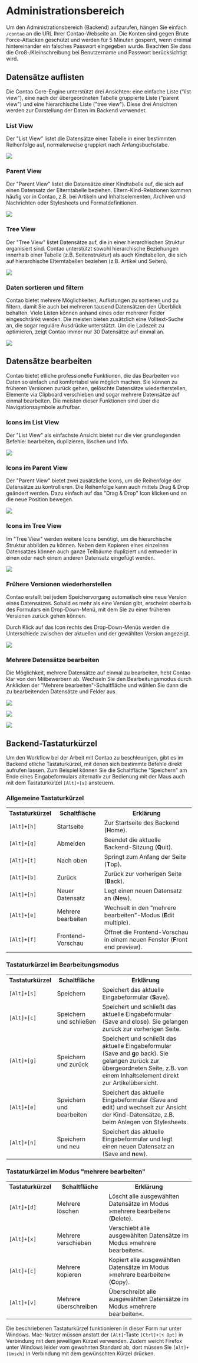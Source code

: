 # Administrationsbereich

Um den Administrationsbereich (Backend) aufzurufen, hängen Sie einfach
`/contao` an die URL Ihrer Contao-Webseite an. Die Konten sind gegen Brute
Force-Attacken geschützt und werden für 5 Minuten gesperrt, wenn dreimal
hintereinander ein falsches Passwort eingegeben wurde. Beachten Sie dass
die Groß-/Kleinschreibung bei Benutzername und Passwort berücksichtigt wird.


## Datensätze auflisten

Die Contao Core-Engine unterstützt drei Ansichten: eine einfache Liste ("list
view"), eine nach der übergeordneten Tabelle gruppierte Liste ("parent view")
und eine hierarchische Liste ("tree view"). Diese drei Ansichten werden zur
Darstellung der Daten im Backend verwendet.


### List View

Der "List View" listet die Datensätze einer Tabelle in einer bestimmten
Reihenfolge auf, normalerweise gruppiert nach Anfangsbuchstabe.

![](images/list-view-de.jpg?raw=true)


### Parent View

Der "Parent View" listet die Datensätze einer Kindtabelle auf, die sich auf
einen Datensatz der Elterntabelle beziehen. Eltern-Kind-Relationen kommen
häufig vor in Contao, z.B. bei Artikeln und Inhaltselementen, Archiven und
Nachrichten oder Stylesheets und Formatdefinitionen.

![](images/parent-view-de.jpg?raw=true)


### Tree View

Der "Tree View" listet Datensätze auf, die in einer hierarchischen Struktur
organisiert sind. Contao unterstützt sowohl hierarchische Beziehungen innerhalb
einer Tabelle (z.B. Seitenstruktur) als auch Kindtabellen, die sich auf
hierarchische Elterntabellen beziehen (z.B. Artikel und Seiten).

![](images/tree-view-de.jpg?raw=true)


### Daten sortieren und filtern

Contao bietet mehrere Möglichkeiten, Auflistungen zu sortieren und zu filtern,
damit Sie auch bei mehreren tausend Datensätzen den Überblick behalten. Viele
Listen können anhand eines oder mehrerer Felder eingeschränkt werden. Die
meisten bieten zusätzlich eine Volltext-Suche an, die sogar reguläre
Ausdrücke unterstützt. Um die Ladezeit zu optimieren, zeigt Contao immer nur
30 Datensätze auf einmal an.

![](images/sortieren-und-filtern.jpg?raw=true)


## Datensätze bearbeiten

Contao bietet etliche professionelle Funktionen, die das Bearbeiten von Daten so
einfach und komfortabel wie möglich machen. Sie können zu früheren Versionen
zurück gehen, gelöschte Datensätze wiederherstellen, Elemente via Clipboard
verschieben und sogar mehrere Datensätze auf einmal bearbeiten. Die meisten
dieser Funktionen sind über die Navigationssymbole aufrufbar.


### Icons im List View

Der "List View" als einfachste Ansicht bietet nur die vier grundlegenden
Befehle: bearbeiten, duplizieren, löschen und Info.

![](images/list-view-icons-de.jpg?raw=true)


### Icons im Parent View

Der "Parent View" bietet zwei zusätzliche Icons, um die Reihenfolge der
Datensätze zu kontrollieren. Die Reihenfolge kann auch mittels Drag & Drop
geändert werden. Dazu einfach auf das "Drag & Drop" Icon klicken und
an die neue Position bewegen.

![](images/parent-view-icons-de.jpg?raw=true)


### Icons im Tree View

Im "Tree View" werden weitere Icons benötigt, um die hierarchische Struktur
abbilden zu können. Neben dem Kopieren eines einzelnen Datensatzes können auch
ganze Teilbäume dupliziert und entweder in einen oder nach einem anderen
Datensatz eingefügt werden.

![](images/tree-view-icons-de.jpg?raw=true)


### Frühere Versionen wiederherstellen

Contao erstellt bei jedem Speichervorgang automatisch eine neue Version eines
Datensatzes. Sobald es mehr als eine Version gibt, erscheint oberhalb des
Formulars ein Drop-Down-Menü, mit dem Sie zu einer früheren Versionen zurück
gehen können.

Durch Klick auf das Icon rechts des Drop-Down-Menüs werden die Unterschiede
zwischen der aktuellen und der gewählten Version angezeigt.

![](images/versionierung.jpg?raw=true)


### Mehrere Datensätze bearbeiten

Die Möglichkeit, mehrere Datensätze auf einmal zu bearbeiten, hebt Contao klar
von den Mitbewerbern ab. Wechseln Sie den Bearbeitungsmodus durch Anklicken der
"Mehrere bearbeiten"-Schaltfläche und wählen Sie dann die zu bearbeitenden
Datensätze und Felder aus.

![](images/mehrere-datensaetze-auswaehlen.jpg?raw=true)

![](images/zu-bearbeitende-felder-auswaehlen.jpg?raw=true)

![](images/mehrere-datensaetze-bearbeiten.jpg?raw=true)


## Backend-Tastaturkürzel

Um den Workflow bei der Arbeit mit Contao zu beschleunigen, gibt es im Backend
etliche Tastaturkürzel, mit denen sich bestimmte Befehle direkt aufrufen
lassen. Zum Beispiel können Sie die Schaltfläche "Speichern" am Ende eines
Eingabeformulars alternativ zur Bedienung mit der Maus auch mit dem
Tastaturkürzel `[Alt]+[s]` ansteuern.


### Allgemeine Tastaturkürzel

<table>
<tr>
  <th>Tastaturkürzel</th>
  <th>Schaltfläche</th>
  <th>Erklärung</th>
</tr>
<tr>
  <td><code>[Alt]+[h]</code></td>
  <td>Startseite</td>
  <td>Zur Startseite des Backend (<b>H</b>ome).</td>
</tr>
<tr>
  <td><code>[Alt]+[q]</code></td>
  <td>Abmelden</td>
  <td>Beendet die aktuelle Backend-Sitzung (<b>Q</b>uit).</td>
</tr>
<tr>
  <td><code>[Alt]+[t]</code></td>
  <td>Nach oben</td>
  <td>Springt zum Anfang der Seite (<b>T</b>op).</td>
</tr>
<tr>
  <td><code>[Alt]+[b]</code></td>
  <td>Zurück</td>
  <td>Zurück zur vorherigen Seite (<b>B</b>ack).</td>
</tr>
<tr>
  <td><code>[Alt]+[n]</code></td>
  <td>Neuer Datensatz</td>
  <td>Legt einen neuen Datensatz an (<b>N</b>ew).</td>
</tr>
<tr>
  <td><code>[Alt]+[e]</code></td>
  <td>Mehrere bearbeiten</td>
  <td>Wechselt in den "mehrere bearbeiten"-Modus (<b>E</b>dit multiple).</td>
</tr>
<tr>
  <td><code>[Alt]+[f]</code></td>
  <td>Frontend-Vorschau</td>
  <td>Öffnet die Frontend-Vorschau in einem neuen Fenster (<b>F</b>ront end
      preview).</td>
</tr>
</table>


### Tastaturkürzel im Bearbeitungsmodus

<table>
<tr>
  <th>Tastaturkürzel</th>
  <th>Schaltfläche</th>
  <th>Erklärung</th>
</tr>
<tr>
  <td><code>[Alt]+[s]</code></td>
  <td>Speichern</td>
  <td>Speichert das aktuelle Eingabeformular (<b>S</b>ave).</td>
</tr>
<tr>
  <td><code>[Alt]+[c]</code></td>
  <td>Speichern und schließen</td>
  <td>Speichert und schließt das aktuelle Eingabeformular (Save and
      <b>c</b>lose). Sie gelangen zurück zur vorherigen Seite.</td>
</tr>
<tr>
  <td><code>[Alt]+[g]</code></td>
  <td>Speichern und zurück</td>
  <td>Speichert und schließt das aktuelle Eingabeformular (Save and <b>g</b>o
      back). Sie gelangen zurück zur übergeordneten Seite, z.B. von einem
      Inhaltselement direkt zur Artikelübersicht.</td>
</tr>
<tr>
  <td><code>[Alt]+[e]</code></td>
  <td>Speichern und bearbeiten</td>
  <td>Speichert das aktuelle Eingabeformular (Save and <b>e</b>dit) und wechselt
      zur Ansicht der Kind-Datensätze, z.B. beim Anlegen von Stylesheets.</td>
</tr>
<tr>
  <td><code>[Alt]+[n]</code></td>
  <td>Speichern und neu</td>
  <td>Speichert das aktuelle Eingabeformular und legt einen neuen Datensatz an
      (Save and <b>n</b>ew).</td>
</tr>
</table>


### Tastaturkürzel im Modus "mehrere bearbeiten"

<table>
<tr>
  <th>Tastaturkürzel</th>
  <th>Schaltfläche</th>
  <th>Erklärung</th>
</tr>
<tr>
  <td><code>[Alt]+[d]</code></td>
  <td>Mehrere löschen</td>
  <td>Löscht alle ausgewählten Datensätze im Modus »mehrere bearbeiten«
      (<b>D</b>elete).</td>
</tr>
<tr>
  <td><code>[Alt]+[x]</code></td>
  <td>Mehrere verschieben</td>
  <td>Verschiebt alle ausgewählten Datensätze im Modus »mehrere
      bearbeiten«.</td>
</tr>
<tr>
  <td><code>[Alt]+[c]</code></td>
  <td>Mehrere kopieren</td>
  <td>Kopiert alle ausgewählten Datensätze im Modus »mehrere bearbeiten«
      (<b>C</b>opy).</td>
</tr>
<tr>
  <td><code>[Alt]+[v]</code></td>
  <td>Mehrere überschreiben</td>
  <td>Überschreibt alle ausgewählten Datensätze im Modus »mehrere
      bearbeiten«.</td>
</tr>
</table>

Die beschriebenen Tastaturkürzel funktionieren in dieser Form nur unter
Windows. Mac-Nutzer müssen anstatt der `[Alt]`-Taste `[Ctrl]+[⌥ Opt]` in
Verbindung mit dem jeweiligen Kürzel verwenden. Zudem weicht Firefox unter
Windows leider vom gewohnten Standard ab, dort müssen Sie `[Alt]+[Umsch]` in
Verbindung mit dem gewünschten Kürzel drücken.
